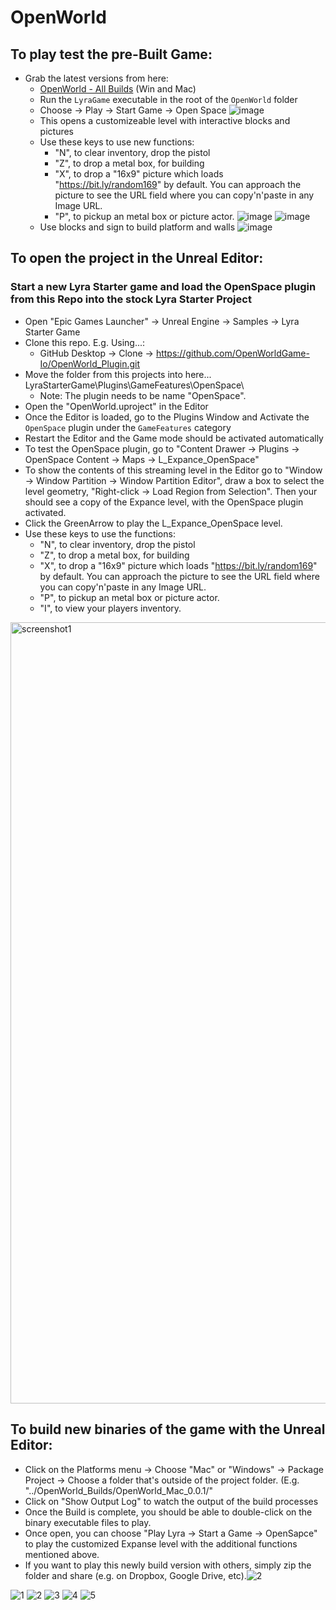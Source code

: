 # OpenWorld

## To play test the pre-Built Game:
- Grab the latest versions from here:
  - [OpenWorld - All Builds](https://drive.google.com/drive/folders/1_ZObODcccQm6E5Y8RsOlOiryJd6r56bR?usp=share_link) (Win and Mac)
  - Run the `LyraGame` executable in the root of the `OpenWorld` folder
  - Choose -> Play -> Start Game -> Open Space
![image](https://github.com/user-attachments/assets/6844b2ce-e2ff-46b9-a0be-bcfce1bca820)
  - This opens a customizeable level with interactive blocks and pictures
  - Use these keys to use new functions:
    - "N", to clear inventory, drop the pistol
    - "Z", to drop a metal box, for building
    - "X", to drop a "16x9" picture which loads "https://bit.ly/random169" by default.  You can approach the picture to see the URL field where you can copy'n'paste in any Image URL.
    - "P", to pickup an metal box or picture actor.
![image](https://github.com/user-attachments/assets/8e8c28cc-5961-4792-9bf8-991fb9fa6e30)
![image](https://github.com/user-attachments/assets/1016b6fb-cf8b-4867-b96e-7acb47d4e96d)
  - Use blocks and sign to build platform and walls
![image](https://github.com/user-attachments/assets/fa7ef242-5810-41c2-a07d-6f06751e729c)

## To open the project in the Unreal Editor:

### Start a new Lyra Starter game and load the OpenSpace plugin from this Repo into the stock Lyra Starter Project
- Open "Epic Games Launcher" -> Unreal Engine -> Samples -> Lyra Starter Game
- Clone this repo.  E.g. Using...:
  - GitHub Desktop -> Clone -> https://github.com/OpenWorldGame-Io/OpenWorld_Plugin.git
- Move the folder from this projects into here... LyraStarterGame\Plugins\GameFeatures\OpenSpace\
  - Note: The plugin needs to be name "OpenSpace".
- Open the "OpenWorld.uproject" in the Editor 
- Once the Editor is loaded, go to the Plugins Window and Activate the `OpenSpace` plugin under the `GameFeatures` category
- Restart the Editor and the Game mode should be activated automatically
- To test the OpenSpace plugin, go to "Content Drawer -> Plugins -> OpenSpace Content -> Maps -> L_Expance_OpenSpace"
- To show the contents of this streaming level in the Editor go to "Window -> Window Partition -> Window Partition Editor", draw a box to select the level geometry, "Right-click -> Load Region from Selection".  Then your should see a copy of the Expance level, with the OpenSpace plugin activated.
- Click the GreenArrow to play the L_Expance_OpenSpace level.
- Use these keys to use the functions:
  - "N", to clear inventory, drop the pistol
  - "Z", to drop a metal box, for building
  - "X", to drop a "16x9" picture which loads "https://bit.ly/random169" by default.  You can approach the picture to see the URL field where you can copy'n'paste in any Image URL.
  - "P", to pickup an metal box or picture actor.
  - "I", to view your players inventory.
<img width="1250" alt="screenshot1" src="https://user-images.githubusercontent.com/3343322/202642941-67e6cf91-ce61-4aab-92cd-01d1abf984ef.png">


## To build new binaries of the game with the Unreal Editor:
- Click on the Platforms menu -> Choose "Mac" or "Windows" -> Package Project -> Choose a folder that's outside of the project folder.  (E.g. "../OpenWorld_Builds/OpenWorld_Mac_0.0.1/"
- Click on "Show Output Log" to watch the output of the build processes
- Once the Build is complete, you should be able to double-click on the binary executable files to play.
- Once open, you can choose "Play Lyra -> Start a Game -> OpenSapce" to play the customized Expanse level with the additional functions mentioned above.
- If you want to play this newly build version with others, simply zip the folder and share (e.g. on Dropbox, Google Drive, etc).![2](https://user-images.githubusercontent.com/118783344/228934001-7fff6b62-5d5f-4c7b-869d-1c827c60410b.jpg)

![1](https://user-images.githubusercontent.com/118783344/228933995-46cc431a-3384-4729-921a-29f1f4c46c90.jpeg)
![2](https://user-images.githubusercontent.com/118783344/228934140-e05c4c02-06fe-4c40-aa3a-39177dbd53d5.jpg)
![3](https://user-images.githubusercontent.com/118783344/228934006-931c621a-36c6-4cd5-a7f0-28d008ca4f48.jpg)
![4](https://user-images.githubusercontent.com/118783344/228934014-9bb308ba-f35c-4a1a-a40f-3b397f0475ba.jpeg)
![5](https://user-images.githubusercontent.com/118783344/228934019-d5057a7f-01c6-4040-a76a-ba66b301150d.jpeg)


